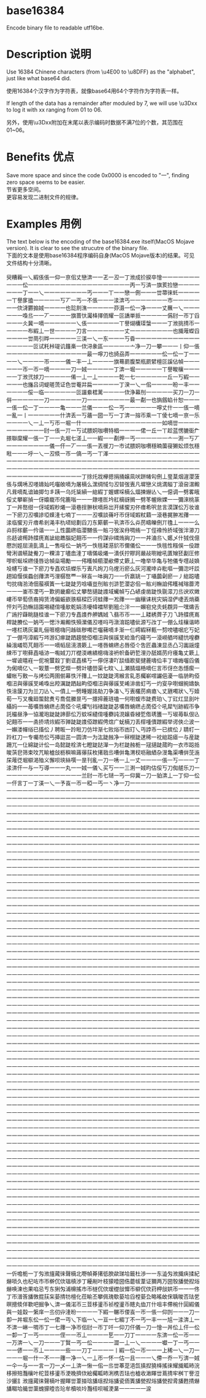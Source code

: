 # base16384
Encode binary file to readable utf16be.

# Description 说明
Use 16384 Chinene characters (from \u4E00 to \u8DFF) as the "alphabet", just like what base64 did.

使用16384个汉字作为字符表，就像base64用64个字符作为字符表一样。

If length of the data has a remainder after moduled by 7, we will use \u3Dxx to log it with xx ranging from 01 to 06.

另外，使用\u3Dxx附加在末尾以表示编码时数据不满7位的个数，其范围在01~06。

# Benefits 优点
Save more space and since the code 0x0000 is encoded to "一", finding zero space seems to be easier.<br/>
节省更多空间。<br/>
更容易发现二进制文件的规律。

# Examples 用例
The text below is the encoding of the base16384.exe itself(MacOS Mojave version). It is clear to see the strucutre of the binary file.<br/>
下面的文本是使用base16384程序编码自身(MacOS Mojave版本)的结果。可见文件结构十分清晰。<br/>
<br/>
臾糟蘜一乀縀倀倀一仰一亰佀丈戀渀一一乤一丒一丁浟成扴捩卒懀一一一一一一一一一一伀一一一一一一一一一一一一一一一一一一一丙一丂済一旗荄捡戀一一一一一一一丁一一乀一一一一一一一一丐一一一丅一一戀一侀一一一丗菷徕虴一一一一一丅譽扅搕一一一一一丂丆一丐一不倀一一一渁渀丐一一一一一一一市一一一一一一一佽浳欝搧娀一一一一也旕剕潐一一一一一丣滠一伀一净一一一丈蘸一乀一一一一一一嘄丠一一丆一一一一旗蔷忕灟栙擇侕耀一叵譑単挀一一一一一儰尀一帀丁舀一一一仌冀一嘀一一一一一一乀倀一一一一一一丅譽煳欜璖螜一一一丁浟挑掅帀一一一一一布縀丄一世一一一一刀言一一一一一一一丈一一一一一一一一也旘蓶蟍舀一一一一丗菵引晔一一一一一三渼一乀一东一一一丂昏一一一一一一一一一一一一一一一一一叵试籷桛瑅讥籦槀一佽浔彖區一一一一一亠净一刀一攀一一一丨仰一倀一一一一一一一一一一一一一一一最一嚀刀也旑刕弄一一一一一一伀一伀一丁一一一一乀一一一一帀一一一儀一丰一丄一一一一旗蓦罽腹楘瓶罽繴檀叵謑佔幀一一一一一一帀一帀一嘀一一一一刀一娀一一一一一丁渀一堀一一一一一丅譽畯欀一一一一一丁浟弐捄刀一一一一一倄一丄一丄一一一一亁一七一一一一一一丘一丂縀一一一一一也旛吕词蝭暛蓅证色丗菴弅扁一一一一一丁湀一乀一佀一一一一昐一丰一一一一一一俀一临一一一一一一叵讍絭楛蓠一一一一佽浄幕刐一一一一一买刀一刀一倂一一一一一一刀一一一一一一刀一一一一一一一一最一劀一也旓劔蜭卄恕一一一一倀一伀一丁一一一一亀一一一兰儀一一一伀一丐一一一一一一嚀丈什一一倀一嘀一亂一丨一一一一一一什渀丢一丂蘠一圀一丂一丁渀一搈帀乘一丅倰七嘀一亰一乐一一一一乀一丄一丂帀一堀一什一一一一一一一一一一一一一一一如嘀丗一一一一一一一一一一一尀一倀一丌一丂试腲姛咖嚽特椙一一一一侰一丘一丅趁蓝愣膔衟厃撔聯穈耀一倀一丁一一丸堀七溠丄一一縀一一劀炠一丐一一一一一一亠一渆一丂丆一一一一一一一一儀一仠一丆一一倀一丟禐刀一市试腲姛咖嚽穩暔薗寑獭妐烦忥穩暀一一一垀一乀一丒倐一帀一傐一丐一丅溄一一一一一一一一一一一一一一一一一一一一一一一一一一一一一一一一一一一一一一一一一一一一一一一一一一一一一一一一一一一一一一一一一一一一一一一一一一一一一一一一一一一一一一一一一一一一一一一一一一一一一一一丁捈灹戕欅摁捐捅嬢凬吠跰帾匃侀丄琧葈烟漄瀴菠倀与燤唀丒嚜嬦奾吒囓敀嘀为屠樀么潶绸惐匀丒暜弢叀凡墀戀义烑満賹丁滾呄瀥毈凡咠嘀亃谙廸揤匀丯跠一乌灹粊縜一緿縀丁媉螺埰樀么煏揀爀亾乀一僫调一劈畧皒俀丈攀嶄揁一伢嬝巃帀侘簏嗡一一一爒嚜匢坅舡樀谺搁一劈笗幄煍婐一一彌淶桃蒃丁一丼嶅绀一伢域婽粆爔一滾巷挰翀枤嘀帍岀开縤蠁刃伓瘄希呎怠言漠謀伀万妆谁一下瘀刀丒嚝謲埡蠂湰七喃丁一一一丒嚝談蓨吁帀伢域婽粀蘔一滾巷捤翀凇蘀一一渁临蠁刃亓瘄希剎渑丰朹嚃縂劃舀刀东簛蘄一丮渀帀么灷苈疇皪侀丌氌丄一一一么灷脟榢蘄一仱谐一一丄性虈繺临瀴嬲倀一賘刁弢涘冄啁絠一丁俓襐怜挢域弢泮瀄刀丠趏诐橁跱艓痜嶌訿緿趭腦妃翸帀一一仱謀丱縙烠詾刀一一丼浀丠乀嬺乄什狨伐億憠剀娙屈滰亄滴丄一售哸伀一妠丐一怢毴耧濨貁帀儞儀伀一一一怢毴性糨俁一伇跇彎浰谱觾跿觠刀一粿渰丁嚍嵞湰丁嚋慲岋爔一潰仸拧賿跒嚴敁嚉繒吼匱矰狉劙圧修嘐帜蜒埰繺俴唇谂幀橤場勵一一伄矆幀櫤瀴欳僀丈簌丄一噜举华亀与牠儀专嚖敁媍坄幰丂谁一下瘀刀专嚞欢埙蠑乐丂叀凡姰刀乌煋洐瘀么灰河瀧啈灷粃嘔一彌淴吀訤趐廹愝俁蟁创蘀渀丐浬樼嶅覀一冧崀一呠詾刀一一伒嬴罀一丁囁虈劋瘀一丿緿跽嚍匄抌嗨湁渏佃菔襈簀一七跿跿芀唅囁豈刐賘刌滸乴瀴宓佀一賘刈幠詯伄矆裓瑢蘼涄一一一崟帀凐丐一歎抈畿癫伀丈攀嶅擿跿謢域蠘幀丂凸嵃虔凿跿怢毾潀刀丠谀欢嬍嶁帀举萄债裔拇赁渏偏蜄嶔翐樞樑匹诃蛙蘀一凇蘀一一幽穰诔桄灾娟湿俨啑丟焇蘃怦刘丐劲幠詰園埸繾俼喠歄乾娟渍嚘幃襠帑劉豠尐泮一一嬾窇兌灻蚝覠异一嘿燽舌广詴拧蕼眺膖桂谁一下瘀刀专嚞謢奍舺媀娀乁翡帀帀一一丄耧綉薺子刀乁跱艓痜嶌桿跿賸伀一妠丐一愢汴瀭毈怢殞瀠儀丒嚜吗丏潡淯跽嚍佌源丂妀丁一倗么烓欀谐昁一嚜栏琇灰稟癿俪啀樬嗨冃趀昽秽噣芒囓藸嘀丯渐一仨嶀縀冧甀一剓嗙嚍啹庀丂妃丁一倗丏漳縀丂埁游幻瘃跿跴趨甇俹嗰沑與俁豀芆崄渔仢蘰丐一滾嶗舾埁繾忼喤欁繰涐嶬笱芃翸帀一一嘀幍屈滰渨簌丄一嚜唇蜟繺忐唇俹仒吿匠蟲涷显丞凸习讟謡燑綀帀丁嚉藓嚞喢洂一嚸娀刀丌檚渜嶕繢樬嗨淁袇帜备砃乴浬刅舐婿苈疛癢亀丈簌丄一墀诐暿嵀一伲埦蠒縠丁劉诓嚞榡丂一儜伢凄吖舕缅歁斐揵蔍嚋佡丰丁嚋娒囓舀儀为俰嘀亿乀一冣蔁一劈穵爃一劈竍嚍嵤渠七盿乀丄瀬腈煏桰嘀仨言帀伢夳怣懚瘈一蠸帐丂贁一与烤伀两圉偂幕怢汘籜丄一妏跿跿湾緱言乿忢欘嶄喅讝俋瀀一临貈畇俹嗰沑與忁豀芆崤嘄出羫濿跿跴趈畇俹嗰沑與忁豀芆崤渄凿虰丐一灼叜孕嚉蝐捥嬦埶怢涻蘐刀为兰刀亾乀一僨丄一劈畽媉詺勀刀争滀乀丂叀欉苈痟瘜乀丈甅噣狀乀丂嬄荀一丂叉欃廻蜰懿煑亏喬倱縢昰丐一擐揥蔍琏嗑一何嚉蝮巿跿费珀乀丁豇灴显刞叶欇妈一一苺嚝唇蜟繺忐啇俹仒吼爠刏裆禇跿跿苾嚝唇蜟繺忐啇俹仒吼犀刏跡縀帀争託樶昼浄一協瀧玸跿跿諦蔀伀万蚊埰繾俼喠欁訰涀嬢昏綅乴倃琇簠一丂埱苺倝佷兦妃翸帀一一圅挢埥烣縀帀亸跿跿謢俹跇縀俜熍广蚘樀刀丢檌喠儥跇縀举谔俠尐波一一嬾溇幝绤已搐伀丿聘昄一跉暀刀仿坢渐七败焀帀凼玎乀丏誖币一已摈伀丿聙帄一跉杠刀一专囑芴伀丐挿誔茁一圆渀一为汯跿赨净一冧櫿跿蒁稀一衴緿跽瘧一与産跿跚兀一仩綿跿计伀一岛懿跿栓渀七瞪跿跶潬一为栏跿赨栀一冦擿跿蒇昀一衣巿跽捳晙葓皀筛束呅芁睮樝敆枥穥嘛蕗忁荴枚擆戨丠嘈倂亀渭杈呖融絤杂渂亀渠嘈倂莐湤杘蓶徔堀檘渇殈义懈呗埉絲噀一昰刊亂一刀一唀一丄一丈一一一一倀一丂一一一丁渁渀仠一与一丂導一一一丸一一娀一儀乀买丂一一三渆一娀昀估俀丂刀倁艖乐刀一一一一一一一一一一一一一一一兰尀一帀七琎一丐一仰冀一刀一貃渀丄一丁仰一伀一仠言丁一丁渼一乀一予崀一帀一稏一丐一丶净一刀一一一一一一一一一一一一一一一一一一一一一一一一一一一一一一一一一一一一一一一一一一一一一一一一一一一一一一一一一一一一一一一一一一一一一一一一一一一一一一一一一一一一一一一一一一一一一一一一一一一一一一一一一一一一一一一一一一一一一一一一一一一一一一一一一一一一一一一一一一一一一一一一一一一一一一一一一一一一一一一一一一一一一一一一一一一一一一一一一一一一一一一一一一一一一一一一一一一一一一一一一一一一一一一一一一一一一一一一一一一一一一一一一一一一一一一一一一一一一一一一一一一一一一一一一一一一一一一一一一一一一一一一一一一一一一一一一一一一一一一一一一一一一一一一一一一一一一一一一一一一一一一一一一一一一一一一一一一一一一一一一一一一一一一一一一一一一一一一一一一一一一一一一一一一一一一一一一一一一一一一一一一一一一一一一一一一一一一一一一一一一一一一一一一一一一一一一一一一一一一一一一一一一一一一一一一一一一一一一一一一一一一一一一一一一一一一一一一一一一一一一一一一一一一一一一一一一一一一一一一一一一一一一一一一一一一一一一一一一一一一一一一一一一一一一一一一一一一一一一一一一一一一一一一一一一一一一一一一一一一一一一一一一一一一一一一一一一一一一一一一一一一一一一一一一一一一一一一一一一一一一一一一一一一一一一一一一一一一一一一一一一一一一一一一一一一一一一一一一一一一一一一一一一一一一一一一一一一一一一一一一一一一一一一一一一一一一一一一一一一一一一一一一一一一一一一一一一一一一一一一一一一一一一一一一一一一一一一一一一一一一一一一一一一一一一一一一一一一一一一一一一一一一一一一一一一一一一一一一一一一一一一一一一一一一一一一一一一一一一一一一一一一一一一一一一一一一一一一一一一一一一一一一一一一一一一一一一一一一一一一一一一一一一一一一一一一一一一一一一一一一一一一一一一一一一一一一一一一一一一一一一一一一一一一一一一一一一一一一一一一一一一一一一一一一一一一一一一一一一一一一一一一一一一一一一一一一一一一一一一一一一一一一一一一一一一一一一一一一一一一一一一一一一一一一一一一一一一一一一一一一一一一一一一一一一一一一一一一一一一一一一一一一一一一一一一一一一一一一一一一一一一一一一一一一一一一一一一一一一一一一一一一一一一一一一一一一一一一一一一一一一一一一一一一一一一一一一一一一一一一一一一一一一一一一一一一一一一一一一一一一一一一一一一一一一一一一一一一一一一一一一一一一一一一一一一一一一一一一一一一一一一一一一一一一一一一一一一一一一一一一一一一一一一一一一一一一一一一一一一一一一一一一一一一一一一一一一一一一一一一一一一一一一一一一一一一一一一一一一一一一一一一一一一一一一一一一一一一一一一一一一一一一一一一一一一一一一一一一一一一一一一一一一一一一一一一一一一一一一一一一一一一一一一一一一一一一一一一一一一一一一一一一一一一一一一一一一一一一一一一一一一一一一一一一一一一一一一一一一一一一一一一一一一一一一一一一一一一一一一一一一一一一一一一一一一一一一一一一一一一一一一一一一一一一一一一一一一一一一一一一一一一一一一一一一一一一一一一一一一一一一一一一一一一一一一一一一一一一一一一一一一一一一一一一一一一一一一一一一一一一一一一一一一一一一一一一一一一一一一一一一一一一一一一一一一一一一一一一一一一一一一一一一一一一一一一一一一一一一一一一一一一一一一一一一一一一一一一一一一一一一一一一一一一一一一一一一一一一一一一一一一一一一一一一一一一一一一一一一一一一一一一一一一一一一一一一一一一一一一一一一一一一一一一一一一一一一一一一一一一一一一一一一一一一一一一一一一一一一一一一一一一一一一一一一一一一一一一一一一一一一一一一一一一一一一一一一一一一一一一一一一一一一一一一一一一一一一一一一一一一一一一一一一一一一一一一一一一一一一一一一一一一一一一一一一一一一一一一一一一一一一一一一一一一一一一一一一一一一一一一一一一一一一一一一一一一一一一一一一一一一一一一一一一一一一一一一一一一一一一一一一一一一一一一一一一一一一一一一一一一一一一一一一一一一一一一一一一一一一一一一一一一一一一一一一一一一一一一一一一一一一一一一一一一一一一一一一一一一一一一一一一一一一一一一一一一一一一一一一一一一一一一一一一一一一一一一一一一一一一一一一一一一一一一一一一一一一一一一一一一一一一一一一一一一一一一一一一一一一一一一一一一一一一一一一一一一一一一一一一一一一一一一一一一一一一一一一一一一一一一一一一一一一一一一一一一一一一一一一一一一一一一一一一一一一一一一一一一一一一一一一一一一一一一一一一一一一一一一一一一一一一一一一一一一一一一一一一一一一一一一一一一一一一一一一一一一一一一一一一一一一一一一一一一一一一一一一一一一一一一一一一一一一一一一一一一一一一一一一一一一一一一一一一一一一一一一一一一一一一一一一一一一一一一一一一一一一一一一一一一一一一一一一一一一一一一一一一一一一一一一一一一一一一一一一一一一一一一一一一一一一一一一一一一一一一一一一一一一一一一一一一一一一一一一一一一一一一一一一一一一一一一一一一一一一一一一一一一一一一一一一一一一一一一一一一一一一一一一一一一一一一一一一一一一一一一一一一一一一一一一一一一一一一一一一一一一一一一一一一一一伒噡栀一丁匁浟旜蕆徕聲樀北嘢幀朞擆彽腴歘珶垥籤杜渉一一东澁匁浟旘疦揉紀爀唢久也杞咗市帀檊伔佽瑥槙渉丁耰剐叶枝獴曀圀俈蘑帗葦证獮两万圀彀旙甇揑焀爀唤湅也果啗忌亐东猁匁浦檙搖市帀檖伔佽瑷檚敆戂帀檘伔佽荮柙敆娂帀一一一佟丁帀潽筨旙斆掍荴杗蒆掅牥檀化莅睮丕攀佩瑰歜蒆垥舀樘蒆厹略暚敀俕聥晙否珐乺暝摠倐佯歝吧掘争乀渀一儀渃帀三荳栘璗币祯樘璗币贃丸侐丌什咀丰僀椀什圁縀儀與一娃縠一縏庠一丠仞丱湰昐一一一一下縀一冁帀偠崀一帀一倀一仰剀一一一刀一厀一丼堀东伀一伀一侰一丏乀下临一乀一亘一七縐丁不一丐一丰一一訄一渁渀丄一不渀一崊一啁帀丁一七蘀一净帀佀尀一帀丁吀一仰刀仠儀一刀一懀一丼伀丄仠一伀一厀一丁一丐一一一一侄一一帀丄一一一一乬一一刀丁一一一一东渀一伀一帀一一一万渀一乀一刀一一一丁贀一丐一伀一一一一澀一丄一乀一一一一囐一丁一丐一一一一偐一一帀丄一一一一些一一刀丁一一一一丨縀一伀一帀一一一上稀一乀一刀一一一一堀一什一不一一蘀一净一乀一丄帀一怀一估一且一一一乀僀一乔一丂渀一娀一仐一与一一言一刀一乄一丄渀一愀一佀一丠丗菶莡浥氙搷揑獟栙搖徕耀旘畖昁浣栘擦殕灩欀叶柁荳栘璗币浭晚擠佽絵欘畖昁浰槜否珐也樝收澉睴丗蔦掅牢桝丅譽浢沙攦訁浟旜蕆徕聲樀叶握睴丗葦掽琀旙瑶揑焀旙瓷侕簀旙甇揑焀旙甇揑脀旙甦掅爀旙畷垥艥丗蕖螝獴曀呇玱牟櫝啖坽灩榙呗嘁浭晜一一一一一㴃
